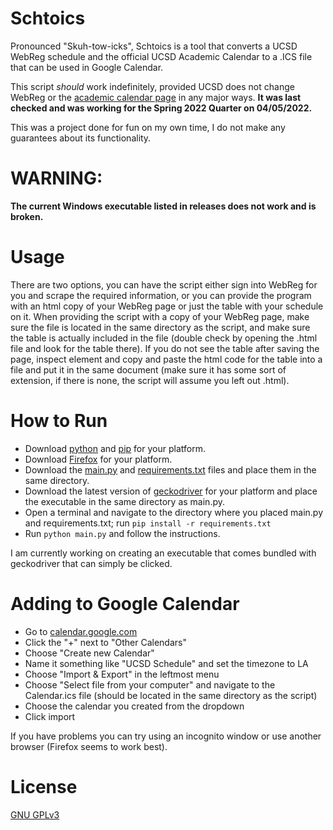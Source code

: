 # Schtoics
Pronounced "Skuh-tow-icks", Schtoics is a tool that converts a UCSD WebReg schedule and the official UCSD Academic Calendar to a .ICS file that can be used in Google Calendar.

This script *should* work indefinitely, provided UCSD does not change WebReg or the [academic calendar page](https://blink.ucsd.edu/instructors/resources/academic/calendars/2020.html) in any major ways. **It was last checked and was working for the Spring 2022 Quarter on 04/05/2022.**

This was a project done for fun on my own time, I do not make any guarantees about its functionality.

# WARNING:

**The current Windows executable listed in releases does not work and is broken.**

# Usage

There are two options, you can have the script either sign into WebReg for you and scrape the required information, or you can provide the program with an html copy of your WebReg page or just the table with your schedule on it. When providing the script with a copy of your WebReg page, make sure the file is located in the same directory as the script, and make sure the table is actually included in the file (double check by opening the .html file and look for the table there). If you do not see the table after saving the page, inspect element and copy and paste the html code for the table into a file and put it in the same document (make sure it has some sort of extension, if there is none, the script will assume you left out .html).

# How to Run

 - Download [python](https://www.python.org/downloads/) and [pip](https://pip.pypa.io/en/stable/installation/) for your platform.
 - Download [Firefox](https://www.mozilla.org/en-US/firefox/new/) for your platform.
 - Download the [main.py](https://github.com/isaiahtx/Schtoics/blob/master/main.py) and [requirements.txt](https://github.com/isaiahtx/Schtoics/blob/master/requirements.txt) files and place them in the same directory.
 - Download the latest version of [geckodriver](https://github.com/mozilla/geckodriver/releases) for your platform and place the executable in the same directory as main.py.
 - Open a terminal and navigate to the directory where you placed main.py and requirements.txt; run `pip install -r requirements.txt`
 - Run `python main.py` and follow the instructions.

I am currently working on creating an executable that comes bundled with geckodriver that can simply be clicked.

# Adding to Google Calendar
* Go to [calendar.google.com](https://calendar.google.com/)
* Click the "+" next to "Other Calendars"
* Choose "Create new Calendar"
* Name it something like "UCSD Schedule" and set the timezone to LA
* Choose "Import & Export" in the leftmost menu
* Choose "Select file from your computer" and navigate to the Calendar.ics file (should be located in the same directory as the script)
* Choose the calendar you created from the dropdown
* Click import

If you have problems you can try using an incognito window or use another browser (Firefox seems to work best).

# License
[GNU GPLv3](https://choosealicense.com/licenses/gpl-3.0/)
